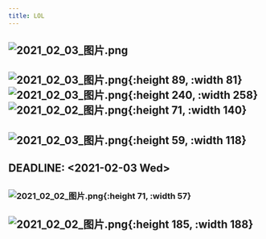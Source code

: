 ```yaml
---
title: LOL
---
```


## ![2021_02_03_图片.png](https://cdn.logseq.com/%2F7aa8ab99-753a-4230-847b-43a1c3a3ef470d52896a-a4e3-45fd-a6c1-18be662b41a82021_02_03_%E5%9B%BE%E7%89%87.png?Expires=4765922530&Signature=HVmGRqGIxSRau1kYEZRa89w8jv12J2G6eFCBPKlfm7mBZoIeKHuLoAPT~xJqKt~0IONMSw09BWDm1j~6jG-nlaKGRwBks214RftLZdDRVPzbhj0GveaEg3doXLwtB5KIZUzGIXeL4YK8zWvC34kDBveif6vZ7IGy8AM1AZ6tKbWImdzTAVTkAAt~SnoGssOrUUeOY0XWu1HSk-CO~aH1THqT6ODep61NTzxuvrOPr9thNh0UBJ21H3DHsow1UpINTdxP8hBN6kEw6aUaxwLxtex4WEbi5XqRDf9A4oa5aVLcAxfJCjTZK~tUK6z~Hq7CnTxwk70HEOOayYhFrlN9HA__&Key-Pair-Id=APKAJE5CCD6X7MP6PTEA)
## ![2021_02_03_图片.png](https://cdn.logseq.com/%2F7aa8ab99-753a-4230-847b-43a1c3a3ef475122c45d-dfa5-4382-984c-f7c1786e40152021_02_03_%E5%9B%BE%E7%89%87.png?Expires=4765922447&Signature=bM1SGuqJ~bcV9vS4NyS0BrfF2xUxCZ3mKZSqiEmyya2RSZD8YU8rs4Mgu9In84lU52ex9tTjWIt2ZHGnRB-efZwavq4YvabtqgcdAM2nyAKUso1Z5zhTkh9y-uF8A0~VZXwGVyW3-Q-lHi09vhsgh-vxCEzzUo2EA0TAR83kaB~CZynAAIP1Zv523EblUoM8oV5cuiI5MuUB5pkTAfPABegn5Ck9Z6otWyOCXF6RKuc2w9bBkDNlE3A4YevRygm78pbI116WWY7tSkLxJ3Bbdy3ZShyxnsbwVyB6q78uFIRt21~d-7LesplM1rZ-5MlKtK2bDgZ8FXUFgy48NzKt3g__&Key-Pair-Id=APKAJE5CCD6X7MP6PTEA){:height 89, :width 81} ![2021_02_03_图片.png](https://cdn.logseq.com/%2F7aa8ab99-753a-4230-847b-43a1c3a3ef47ca8e16ab-caec-477c-8fad-b57bdb8167032021_02_03_%E5%9B%BE%E7%89%87.png?Expires=4765922391&Signature=dWV0jIkdsnGUvVOlS2jHWmhCtAH6qq~cK00w61ubk5nNMzI338wIc0pOyIyswaxmzRXoUZtn~yiVDBRRJbqIlVkOsipvIMm1Yo2wj1~wSuOqrj7EHjkREu~BgGnkyMqI3bmKWMcV6-DvZw4w4yd4wVAoWMvyBokjOwV67f61la2sFPiUdn5Wp~SU8gijEEiSV59Lj~zESp4Y8kzIZLeJYmaIcTb1YzVUrsxbWVuR~-qUtp8p9qSDTAmj7Nb9ArD8UoZTrsy~9MS8mOwSWgkrxSIR1-vXuxYEFJTl-6PTGFlVVJwk5LEHEQGfgl6403QF1wdMO6U7OZB-tsylEK20WA__&Key-Pair-Id=APKAJE5CCD6X7MP6PTEA){:height 240, :width 258} ![2021_02_02_图片.png](https://cdn.logseq.com/%2F7aa8ab99-753a-4230-847b-43a1c3a3ef47af0464ad-089b-4ec3-8a6b-17097488faef2021_02_02_%E5%9B%BE%E7%89%87.png?Expires=4765836551&Signature=ZUVe3KhEbyfoRAS6lxGXFYkVULB8ATA7FGWdVPmjqYEjVZdF3hEnpI3gc70phaRx9EKL6~2-M7aPTTSsipcaeTJYvf7~iwEpZi~Igbn9gCNLGUl4assiB2r2-t9bJ7h~JJwa9UTeCTfE9tposVpnZ1c7er7J~5Spiri7~OA4GQarPXJ534egCYROhUfAgd06gl5ULfwydBVN8jjURgGm9eEKquOHxJSPCSnxTnDoKuiBGTXmYz7hi1ycbzuu7IIktdC5-65Z-Y0tHWsV9q9gt6BmAdDS9Bun~GFKe~V3DIyzSt6Fkw~ZhHkMoou39CjH5dWWzkls7mcWh3gjXdJNig__&Key-Pair-Id=APKAJE5CCD6X7MP6PTEA){:height 71, :width 140}
## ![2021_02_03_图片.png](https://cdn.logseq.com/%2F7aa8ab99-753a-4230-847b-43a1c3a3ef47d7c14535-9980-487f-bc7d-71c1acac93672021_02_03_%E5%9B%BE%E7%89%87.png?Expires=4765922058&Signature=IyeTYPupDWR4xE-6QohvjYKBgrw06h964duoMRMe18XBznMD674p6dcEw5vH9ydhhRqIceIWoLDcMDblX1eOk-4xio1XJEVgdvPlbC4dYnTRjn6RfHogX7X13SOR9menh91il5JLHJiuTNNeWP5WBy2PS0lD2NwW6qwO~KhuHSaIsaSSDJoS4pKzl8TQgWL-JkbO2ABS69-QhzUIxtn09Co9HWRmzvmNos4kSGOm1Sul14iioAx8e1rQoGaNbDpGw2i94IJaTGd0E65iYmjFXpGgeRh1CUJCSEa5-eJLnDwoAwLMKh1ZZSlHIHIL3IrlcyzaAWziT4hPnCaAS2-dkQ__&Key-Pair-Id=APKAJE5CCD6X7MP6PTEA){:height 59, :width 118}
## DEADLINE: <2021-02-03 Wed>
##
##
##
### ![2021_02_02_图片.png](https://cdn.logseq.com/%2F7aa8ab99-753a-4230-847b-43a1c3a3ef479d24437c-4ecd-4518-8661-0bc0338f7e9f2021_02_02_%E5%9B%BE%E7%89%87.png?Expires=4765837571&Signature=bTDvTNjecJV0NhZhfehvGHRelmqQET0Uox0ePNaUgBMjTfHB-HCFYz45Xk0avguiqCJMuWDxTRKloY8q9WkPybhrhUcxONt7bd5WQDMhjLNeoYOhubkN~s34OuS4CW1dnZ6bbA4MmpjRsQ-7WwZvSGFau6zupLNr12BuIVB619R-ufgOnOmMc~hCTPSYshu7-Svyap1Y~suF1hy8ItHJmsmpHlc25QL5p-mlN4F4rzekzxRptkwT-NHq-FM3P0vCfbfmvD-Z8AjsckrzDNhPJxYrnuh7YD8yEFBYU~F8o4FzxmMOA0hJnh5RD8YfgvAIx~I4asjtaoALE4aQyHrhQQ__&Key-Pair-Id=APKAJE5CCD6X7MP6PTEA){:height 71, :width 57}
## ![2021_02_02_图片.png](https://cdn.logseq.com/%2F7aa8ab99-753a-4230-847b-43a1c3a3ef476f48c5c3-e460-4019-b40a-7022cdac58f42021_02_02_%E5%9B%BE%E7%89%87.png?Expires=4765838282&Signature=XYcysQ~7MW7wVg5C-gF~C5SrtebyhMsTl3ooBfNW221Vw~iGQ~~~C1wO5WWe5uJe-~HPVJgM2XwCm-tyOWJ6BA2L452oTDLhcIw0z8-ngjdHmTGXjHJIePOjDuwUSRhgm8WCfs72KrHGAORDj3RoZs6dM8USgHQypznn2OA18eUcxOU3jQuEKZkTdP70PCwqeT8nOgTsWVwA1fnZtjcmkgoBqkG5xSY4GnG8rOfPfB2PIFXu6nxJ00fYZdMlYvoPSwB59q2WGOH6XFMrFaybiUhzPJBXwAFXdpcJ7l8vnGz-NqyOVcLyohv3SX4pUys8494YFbQtMTwtkGqPBY9AEQ__&Key-Pair-Id=APKAJE5CCD6X7MP6PTEA){:height 185, :width 188}
##
##
##
##
##

